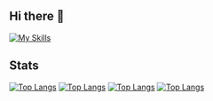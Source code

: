 ## Hi there 👋

[![My Skills](https://skillicons.dev/icons?i=html,css,js,mysql,java,php,py,sklearn,bootstrap,sass,django,react,vite,nodejs,git,laravel,eclipse,vscode,idea)](https://skillicons.dev)

## Stats
[![Top Langs](https://github-readme-stats.vercel.app/api/top-langs/?username=Jomm31&langs_count=10&size_weight=0.5&count_weight=0.5&layout=pie&theme=radical)](https://github.com/Jomm31/github-readme-stats)
[![Top Langs](https://github-readme-stats.vercel.app/api/top-langs/?username=Jomm31&langs_count=10&size_weight=0.5&count_weight=0.5&layout=pie&theme=merko)](https://github.com/Jomm31/github-readme-stats)
[![Top Langs](https://github-readme-stats.vercel.app/api/top-langs/?username=Jomm31&langs_count=10&size_weight=0.5&count_weight=0.5&layout=pie&theme=highcontrast)](https://github.com/Jomm31/github-readme-stats)
[![Top Langs](https://github-readme-stats.vercel.app/api/top-langs/?username=Jomm31)](https://github.com/Jomm31/github-readme-stats)

<!--
**Jomm31/Jomm31** is a ✨ _special_ ✨ repository because its `README.md` (this file) appears on your GitHub profile.

Here are some ideas to get you started:

- 🔭 I’m currently working on ...
- 🌱 I’m currently learning ...
- 👯 I’m looking to collaborate on ...
- 🤔 I’m looking for help with ...
- 💬 Ask me about ...
- 📫 How to reach me: ...
- 😄 Pronouns: ...
- ⚡ Fun fact: ...
-->
